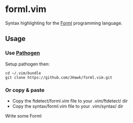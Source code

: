 forml.vim
=========

Syntax highlighting for the [Forml](https://github.com/texodus/forml) programming language.

## Usage

### Use [Pathogen](https://github.com/tpope/vim-pathogen)

Setup pathogen then:

    cd ~/.vim/bundle
    git clone https://github.com/JHawk/forml.vim.git

### Or copy & paste

- Copy the ftdetect/forml.vim file to your .vim/ftdetect/ dir
- Copy the syntax/forml.vim file to your .vim/syntax/ dir

Write some Forml
